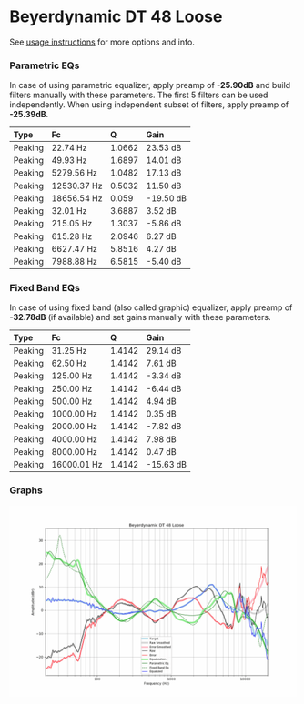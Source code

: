 # Beyerdynamic DT 48 Loose
See [usage instructions](https://github.com/jaakkopasanen/AutoEq#usage) for more options and info.

### Parametric EQs
In case of using parametric equalizer, apply preamp of **-25.90dB** and build filters manually
with these parameters. The first 5 filters can be used independently.
When using independent subset of filters, apply preamp of **-25.39dB**.

| Type    | Fc          |      Q | Gain      |
|:--------|:------------|:-------|:----------|
| Peaking | 22.74 Hz    | 1.0662 | 23.53 dB  |
| Peaking | 49.93 Hz    | 1.6897 | 14.01 dB  |
| Peaking | 5279.56 Hz  | 1.0482 | 17.13 dB  |
| Peaking | 12530.37 Hz | 0.5032 | 11.50 dB  |
| Peaking | 18656.54 Hz | 0.059  | -19.50 dB |
| Peaking | 32.01 Hz    | 3.6887 | 3.52 dB   |
| Peaking | 215.05 Hz   | 1.3037 | -5.86 dB  |
| Peaking | 615.28 Hz   | 2.0946 | 6.27 dB   |
| Peaking | 6627.47 Hz  | 5.8516 | 4.27 dB   |
| Peaking | 7988.88 Hz  | 6.5815 | -5.40 dB  |

### Fixed Band EQs
In case of using fixed band (also called graphic) equalizer, apply preamp of **-32.78dB**
(if available) and set gains manually with these parameters.

| Type    | Fc          |      Q | Gain      |
|:--------|:------------|:-------|:----------|
| Peaking | 31.25 Hz    | 1.4142 | 29.14 dB  |
| Peaking | 62.50 Hz    | 1.4142 | 7.61 dB   |
| Peaking | 125.00 Hz   | 1.4142 | -3.34 dB  |
| Peaking | 250.00 Hz   | 1.4142 | -6.44 dB  |
| Peaking | 500.00 Hz   | 1.4142 | 4.94 dB   |
| Peaking | 1000.00 Hz  | 1.4142 | 0.35 dB   |
| Peaking | 2000.00 Hz  | 1.4142 | -7.82 dB  |
| Peaking | 4000.00 Hz  | 1.4142 | 7.98 dB   |
| Peaking | 8000.00 Hz  | 1.4142 | 0.47 dB   |
| Peaking | 16000.01 Hz | 1.4142 | -15.63 dB |

### Graphs
![](./Beyerdynamic%20DT%2048%20Loose.png)